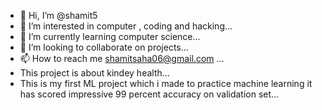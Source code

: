 - 👋 Hi, I’m @shamit5
- 👀 I’m interested in computer , coding and hacking...
- 🌱 I’m currently learning  computer science...
- 💞️ I’m looking to collaborate on projects...
- 📫 How to reach me shamitsaha06@gmail.com ...
- This project is about kindey health...
- This is my first ML project which i made to practice machine learning it has scored impressive 99 percent accuracy on validation set...

